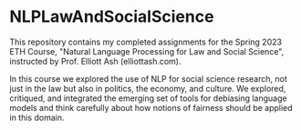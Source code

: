 # NLPLawAndSocialScience

This repository contains my completed assignments for the Spring 2023 ETH Course, "Natural Language Processing for Law and Social Science", instructed by Prof. Elliott Ash (elliottash.com).

In this course we explored the use of NLP for social science research, not just in the law but also in politics, the economy, and culture. We explored, critiqued, and integrated the emerging set of tools for debiasing language models and think carefully about how notions of fairness should be applied in this domain.
